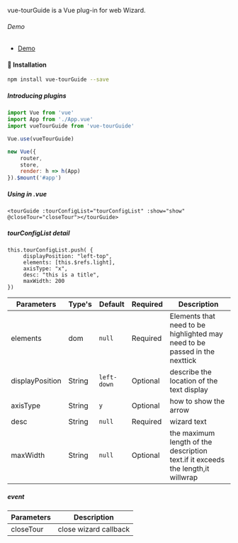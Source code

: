 <p>vue-tourGuide is a Vue plug-in for web Wizard.<p>

###### Demo
- <a href="https://luckyxts.github.io/vue-tourGuide/example/dist/" target="_blank">Demo</a>
<p>


#### 🚀 Installation
``` bash
npm install vue-tourGuide --save
```
##### Introducing plugins
``` javascript
import Vue from 'vue'
import App from './App.vue'
import vueTourGuide from 'vue-tourGuide'

Vue.use(vueTourGuide)

new Vue({
    router,
    store,
    render: h => h(App)
}).$mount('#app')
```
##### Using in .vue
```
<tourGuide :tourConfigList="tourConfigList" :show="show" @closeTour="closeTour"></tourGuide>
```
##### tourConfigList detail
```
this.tourConfigList.push( {
     displayPosition: "left-top",
     elements: [this.$refs.light],
     axisType: "x",
     desc: "this is a title",
     maxWidth: 200
})
```

**Parameters**|**Type's**|**Default**|**Required**|**Description**
-----|-----|-----|-----|-----
elements|dom|`null`|Required|Elements that need to be highlighted may need to be passed in the nexttick
displayPosition|String|`left-down`|Optional|describe the location of the text display
axisType|String|`y`|Optional|how to show the arrow
desc|String|`null`|Required|wizard text
maxWidth|String |`null`|Optional|the maximum length of the description text.if it exceeds the length,it willwrap

#####  event

**Parameters**|**Description**
-----|-----
closeTour|close wizard callback

